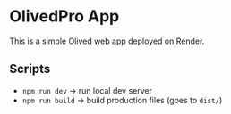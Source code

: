# OlivedPro App

This is a simple Olived web app deployed on Render.

## Scripts
- `npm run dev` → run local dev server
- `npm run build` → build production files (goes to `dist/`)
